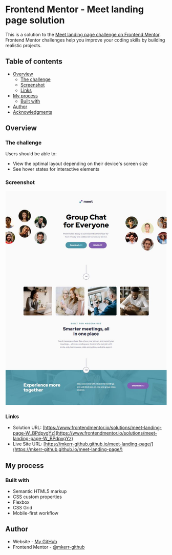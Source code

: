 # Frontend Mentor - Meet landing page solution

This is a solution to the [Meet landing page challenge on Frontend Mentor](https://www.frontendmentor.io/challenges/meet-landing-page-rbTDS6OUR). Frontend Mentor challenges help you improve your coding skills by building realistic projects. 

## Table of contents

- [Overview](#overview)
  - [The challenge](#the-challenge)
  - [Screenshot](#screenshot)
  - [Links](#links)
- [My process](#my-process)
  - [Built with](#built-with)
- [Author](#author)
- [Acknowledgments](#acknowledgments)


## Overview

### The challenge

Users should be able to:

- View the optimal layout depending on their device's screen size
- See hover states for interactive elements

### Screenshot

![](./screenshot.jpg)

### Links

- Solution URL: [https://www.frontendmentor.io/solutions/meet-landing-page-W_BPdpvgYz](https://www.frontendmentor.io/solutions/meet-landing-page-W_BPdpvgYz)
- Live Site URL: [https://mkerr-github.github.io/meet-landing-page/](https://mkerr-github.github.io/meet-landing-page/)

## My process

### Built with

- Semantic HTML5 markup
- CSS custom properties
- Flexbox
- CSS Grid
- Mobile-first workflow

## Author

- Website - [My GitHub](https://github.com/mkerr-github)
- Frontend Mentor - [@mkerr-github](https://www.frontendmentor.io/profile/mkerr-github)
